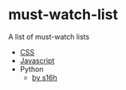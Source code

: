 # must-watch-list

A list of must-watch lists

- [CSS](https://github.com/AllThingsSmitty/must-watch-css)
- [Javascript](https://github.com/bolshchikov/js-must-watch)
- Python
    - [by s16h](https://github.com/s16h/py-must-watch)
